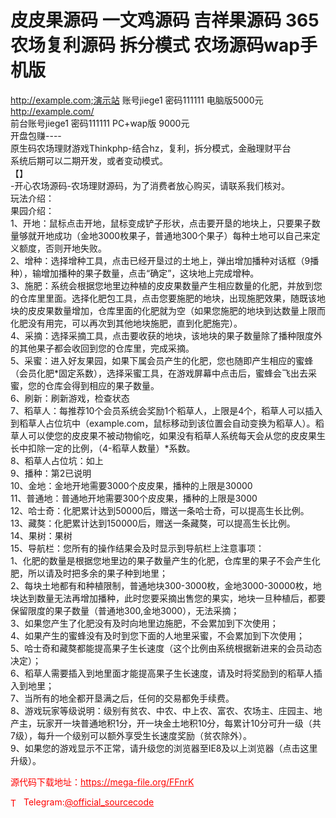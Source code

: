 # 皮皮果源码 一文鸡源码 吉祥果源码 365农场复利源码 拆分模式 农场源码wap手机版

http://example.com;演示站 账号jiege1 密码111111 电脑版5000元<br>http://example.com/<br>前台账号jiege1 密码111111 PC+wap版 9000元<br>开盘包赚----<br>原生码农场理财游戏Thinkphp-结合hz，复利，拆分模式，金融理财平台<br>系统后期可以二期开发，或者变动模式。<br>【】<br>-开心农场源码-农场理财源码，为了消费者放心购买，请联系我们核对。<br>玩法介绍：<br>果园介绍：<br>1、开地：鼠标点击开地，鼠标变成铲子形状，点击要开垦的地块上，只要果子数量够就开地成功（金地3000枚果子，普通地300个果子）每种土地可以自己来定义额度，否则开地失败。<br>2、增种：选择增种工具，点击已经开垦过的土地上，弹出增加播种对话框（9播种），输增加播种的果子数量，点击“确定”，这块地上完成增种。<br>3、施肥：系统会根据您地里边种植的皮皮果数量产生相应数量的化肥，并放到您的仓库里里面。选择化肥包工具，点击您要施肥的地块，出现施肥效果，随既该地块的皮皮果数量增加，仓库里面的化肥就为空（如果您施肥的地块到达数量上限而化肥没有用完，可以再次到其他地块施肥，直到化肥施完）。<br>4、采摘：选择采摘工具，点击要收获的地块，该地块的果子数量除了播种限度外的其他果子都会收回到您的仓库里，完成采摘。<br>5、采蜜：进入好友果园，如果下属会员产生的化肥，您也随即产生相应的蜜蜂（会员化肥*固定系数），选择采蜜工具，在游戏屏幕中点击后，蜜蜂会飞出去采蜜，您的仓库会得到相应的果子数量。<br>6、刷新：刷新游戏，检查状态<br>7、稻草人：每推荐10个会员系统会奖励1个稻草人，上限是4个，稻草人可以插入到稻草人占位坑中（example.com，鼠标移动到该位置会自动变换为稻草人）。稻草人可以使您的皮皮果不被动物偷吃，如果没有稻草人系统每天会从您的皮皮果生长中扣除一定的比例，（4-稻草人数量）*系数。<br>8、稻草人占位坑：如上<br>9、播种：第2已说明<br>10、金地：金地开地需要3000个皮皮果，播种的上限是30000<br>11、普通地：普通地开地需要300个皮皮果，播种的上限是3000<br>12、哈士奇：化肥累计达到50000后，赠送一条哈士奇，可以提高生长比例。<br>13、藏獒：化肥累计达到150000后，赠送一条藏獒，可以提高生长比例。<br>14、果树：果树<br>15、导航栏：您所有的操作结果会及时显示到导航栏上注意事项：<br>1、化肥的数量是根据您地里边的果子数量产生的化肥，仓库里的果子不会产生化肥，所以请及时把多余的果子种到地里；<br>2、每块土地都有和种植限制，普通地块300-3000枚，金地3000-30000枚，地块达到数量无法再增加播种，此时您要采摘出售您的果实，地块一旦种植后，都要保留限度的果子数量（普通地300,金地3000），无法采摘；<br>3、如果您产生了化肥没有及时向地里边施肥，不会累加到下次使用；<br>4、如果产生的蜜蜂没有及时到您下面的人地里采蜜，不会累加到下次使用；<br>5、哈士奇和藏獒都能提高果子生长速度（这个比例由系统根据新进来的会员动态决定）；<br>6、稻草人需要插入到地里面才能提高果子生长速度，请及时将奖励到的稻草人插入到地里；<br>7、当所有的地全都开垦满之后，任何的交易都免手续费。<br>8、游戏玩家等级说明：级别有贫农、中农、中上农、富农、农场主、庄园主、地产主，玩家开一块普通地积1分，开一块金土地积10分，每累计10分可升一级（共7级），每升一个级别可以额外享受生长速度奖励（贫农除外）。<br>9、如果您的游戏显示不正常，请升级您的浏览器至IE8及以上浏览器（点击这里升级）。<br>


<p style="color: red;">源代码下载地址：<a href="https://mega-file.org/FFnrK" style="color: red;">https://mega-file.org/FFnrK</a></p><p style="color: red;"><img src="https://cdn-icons-png.flaticon.com/512/2111/2111646.png" alt="Telegram Icon" style="width: 16px; vertical-align: middle; margin-right: 5px;">Telegram:<a href="https://t.me/official_sourcecode" style="color: red;">@official_sourcecode</a></p>